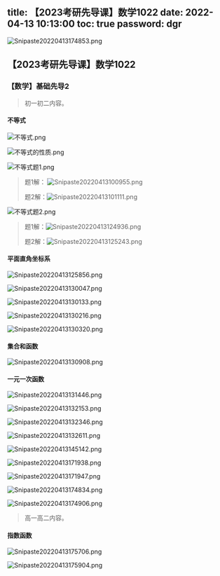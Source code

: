 title: 【2023考研先导课】数学1022
date: 2022-04-13 10:13:00
toc: true
password: dgr
---

<div class="markdown-body">

![Snipaste20220413174853.png](https://b3logfile.com/file/2022/04/Snipaste_2022-04-13_17-48-53-46ef9fab.png)

## 【2023考研先导课】数学1022

### 【数学】基础先导2

> 初一初二内容。

#### 不等式

![不等式.png](https://b3logfile.com/file/2022/04/Snipaste_2022-04-13_09-41-11-1c3f1549.png)

![不等式的性质.png](https://b3logfile.com/file/2022/04/Snipaste_2022-04-13_09-45-01-aaae775f.png)

![不等式题1.png](https://b3logfile.com/file/2022/04/Snipaste_2022-04-13_10-01-12-d82f997b.png)

> 题1解： ![Snipaste20220413100955.png](https://b3logfile.com/file/2022/04/Snipaste_2022-04-13_10-09-55-13d6e014.png)
> 
> 题2解：![Snipaste20220413101111.png](https://b3logfile.com/file/2022/04/Snipaste_2022-04-13_10-11-11-0b19b88d.png)

![不等式题2.png](https://b3logfile.com/file/2022/04/Snipaste_2022-04-13_10-05-35-e4082b13.png)

> 题1解：![Snipaste20220413124936.png](https://b3logfile.com/file/2022/04/Snipaste_2022-04-13_12-49-36-bca08f1f.png)
> 
> 题2解：![Snipaste20220413125243.png](https://b3logfile.com/file/2022/04/Snipaste_2022-04-13_12-52-43-f0e3a926.png)

#### 平面直角坐标系

![Snipaste20220413125856.png](https://b3logfile.com/file/2022/04/Snipaste_2022-04-13_12-58-56-c3526074.png)

![Snipaste20220413130047.png](https://b3logfile.com/file/2022/04/Snipaste_2022-04-13_13-00-47-44d7300d.png)

![Snipaste20220413130133.png](https://b3logfile.com/file/2022/04/Snipaste_2022-04-13_13-01-33-243e3e00.png)

![Snipaste20220413130216.png](https://b3logfile.com/file/2022/04/Snipaste_2022-04-13_13-02-16-835ca4d7.png)

![Snipaste20220413130320.png](https://b3logfile.com/file/2022/04/Snipaste_2022-04-13_13-03-20-dc437d6a.png)

#### 集合和函数

![Snipaste20220413130908.png](https://b3logfile.com/file/2022/04/Snipaste_2022-04-13_13-09-08-d76bea54.png)

#### 一元一次函数

![Snipaste20220413131446.png](https://b3logfile.com/file/2022/04/Snipaste_2022-04-13_13-14-46-2279d7ba.png)

![Snipaste20220413132153.png](https://b3logfile.com/file/2022/04/Snipaste_2022-04-13_13-21-53-6f9046ef.png)

![Snipaste20220413132346.png](https://b3logfile.com/file/2022/04/Snipaste_2022-04-13_13-23-46-b041b9ed.png)

![Snipaste20220413132611.png](https://b3logfile.com/file/2022/04/Snipaste_2022-04-13_13-26-11-15de4de0.png)

![Snipaste20220413145142.png](https://b3logfile.com/file/2022/04/Snipaste_2022-04-13_14-51-42-4e5778f3.png)

![Snipaste20220413171938.png](https://b3logfile.com/file/2022/04/Snipaste_2022-04-13_17-19-38-599ca429.png)

![Snipaste20220413171947.png](https://b3logfile.com/file/2022/04/Snipaste_2022-04-13_17-19-47-76ac9f5f.png)

![Snipaste20220413174834.png](https://b3logfile.com/file/2022/04/Snipaste_2022-04-13_17-48-34-568ddde3.png)

![Snipaste20220413174906.png](https://b3logfile.com/file/2022/04/Snipaste_2022-04-13_17-49-06-5b45d469.png)

> 高一高二内容。

#### 指数函数

![Snipaste20220413175706.png](https://b3logfile.com/file/2022/04/Snipaste_2022-04-13_17-57-06-dfefaf3c.png)

![Snipaste20220413175904.png](https://b3logfile.com/file/2022/04/Snipaste_2022-04-13_17-59-04-db021c71.png)
  
</div>
